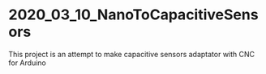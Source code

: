 # 2020_03_10_NanoToCapacitiveSensors
This project is an attempt to make capacitive sensors adaptator with CNC for Arduino
